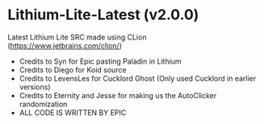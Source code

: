 # Lithium-Lite-Latest (v2.0.0)
Latest Lithium Lite SRC made using CLion (https://www.jetbrains.com/clion/)

* Credits to Syn for Epic pasting Paladin in Lithium
* Credits to Diego for Koid source
* Credits to LevensLes for Cucklord Ghost (Only used Cucklord in earlier versions)
* Credits to Eternity and Jesse for making us the AutoClicker randomization
* ALL CODE IS WRITTEN BY EPIC

